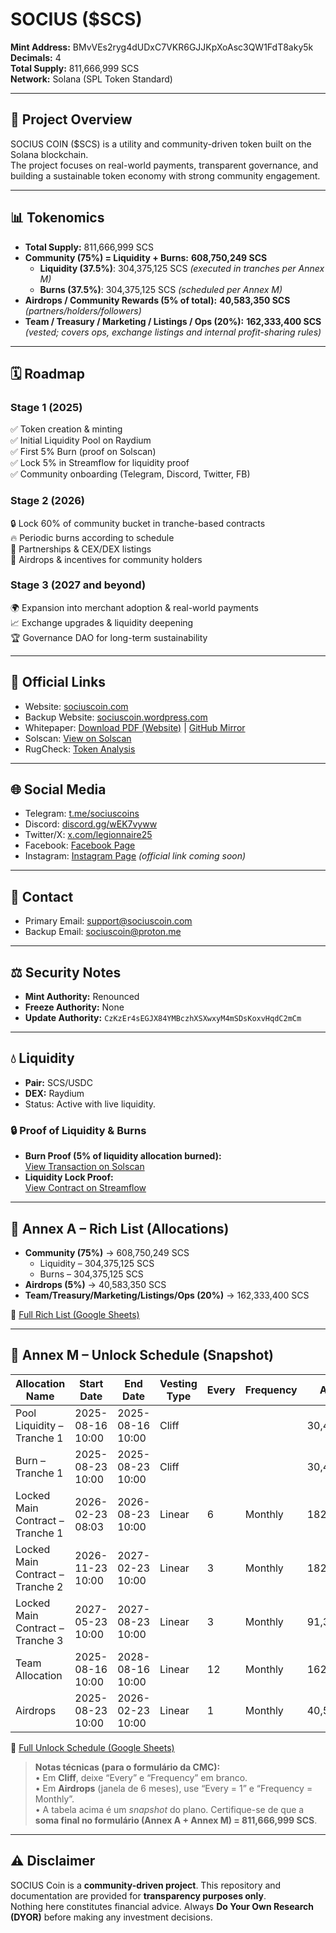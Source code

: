 # SOCIUS ($SCS)

**Mint Address:** BMvVEs2ryg4dUDxC7VKR6GJJKpXoAsc3QW1FdT8aky5k  
**Decimals:** 4  
**Total Supply:** 811,666,999 SCS  
**Network:** Solana (SPL Token Standard)  

---

## 📌 Project Overview
SOCIUS COIN ($SCS) is a utility and community-driven token built on the Solana blockchain.  
The project focuses on real-world payments, transparent governance, and building a sustainable token economy with strong community engagement.  

---

## 📊 Tokenomics
- **Total Supply:** 811,666,999 SCS  
- **Community (75%) = Liquidity + Burns:** **608,750,249 SCS**
  - **Liquidity (37.5%)**: 304,375,125 SCS *(executed in tranches per Annex M)*  
  - **Burns (37.5%)**: 304,375,125 SCS *(scheduled per Annex M)*  
- **Airdrops / Community Rewards (5% of total):** **40,583,350 SCS** *(partners/holders/followers)*  
- **Team / Treasury / Marketing / Listings / Ops (20%):** **162,333,400 SCS** *(vested; covers ops, exchange listings and internal profit-sharing rules)*

---

## 🗓 Roadmap

### **Stage 1 (2025)**  
✅ Token creation & minting  
✅ Initial Liquidity Pool on Raydium  
✅ First 5% Burn (proof on Solscan)  
✅ Lock 5% in Streamflow for liquidity proof  
✅ Community onboarding (Telegram, Discord, Twitter, FB)  

### **Stage 2 (2026)**  
🔒 Lock 60% of community bucket in tranche-based contracts  
🔥 Periodic burns according to schedule  
🤝 Partnerships & CEX/DEX listings  
🎁 Airdrops & incentives for community holders  

### **Stage 3 (2027 and beyond)**  
🌍 Expansion into merchant adoption & real-world payments  
📈 Exchange upgrades & liquidity deepening  
🏆 Governance DAO for long-term sustainability  

---

## 🔗 Official Links
- Website: [sociuscoin.com](https://www.sociuscoin.com)  
- Backup Website: [sociuscoin.wordpress.com](https://sociuscoin.wordpress.com/)  
- Whitepaper: [Download PDF (Website)](https://www.sociuscoin.com/downloads/sociuswhitepaper.pdf) | [GitHub Mirror](https://github.com/ricardolegionnaire/Sociuscoin/blob/main/sociuswhitepaper.pdf)  
- Solscan: [View on Solscan](https://solscan.io/token/BMvVEs2ryg4dUDxC7VKR6GJJKpXoAsc3QW1FdT8aky5k)  
- RugCheck: [Token Analysis](https://rugcheck.xyz/tokens/BMvVEs2ryg4dUDxC7VKR6GJJKpXoAsc3QW1FdT8aky5k#)  

---

## 🌐 Social Media
- Telegram: [t.me/sociuscoins](https://t.me/sociuscoins)  
- Discord: [discord.gg/wEK7vyww](https://discord.gg/wEK7vyww)  
- Twitter/X: [x.com/legionnaire25](https://x.com/legionnaire25)  
- Facebook: [Facebook Page](https://www.facebook.com/share/1JchE9nZ6A/)  
- Instagram: [Instagram Page](https://www.instagram.com/) *(official link coming soon)*  

---

## 📩 Contact
- Primary Email: support@sociuscoin.com  
- Backup Email: sociuscoin@proton.me  

---

## ⚖️ Security Notes
- **Mint Authority:** Renounced  
- **Freeze Authority:** None  
- **Update Authority:** `CzKzEr4sEGJX84YMBczhXSXwxyM4mSDsKoxvHqdC2mCm`  

---

## 💧 Liquidity
- **Pair:** SCS/USDC  
- **DEX:** Raydium  
- Status: Active with live liquidity.  

### 🔒 Proof of Liquidity & Burns
- **Burn Proof (5% of liquidity allocation burned):**  
  [View Transaction on Solscan](https://solscan.io/tx/5361ey4KYtdMKJrjt1GwTQDy2mVUtMSpCBV8Lv5s3mxvVbL2DBMQCnoePB6y7RMte72uUmDMqGSZ5R9Ht9XsXfaj)  
- **Liquidity Lock Proof:**  
  [View Contract on Streamflow](https://app.streamflow.finance/contract/solana/mainnet/8C4ahQ4nnTNUeuEPeA1aaf78BxLrsujR9FW19c4VLPfL?ref=ponderously-saved-garpike)  

---

## 📑 Annex A – Rich List (Allocations)

- **Community (75%)** → 608,750,249 SCS  
  - Liquidity – 304,375,125 SCS  
  - Burns – 304,375,125 SCS  
- **Airdrops (5%)** → 40,583,350 SCS  
- **Team/Treasury/Marketing/Listings/Ops (20%)** → 162,333,400 SCS  

🔗 [Full Rich List (Google Sheets)](https://docs.google.com/spreadsheets/d/14WC7XE_jrrOAMkvFc4YbWb9-t5e1rA67bbBBOC3G9js/edit?usp=drive_link)  

---

## 📑 Annex M – Unlock Schedule (Snapshot)

| Allocation Name                    | Start Date            | End Date              | Vesting Type | Every | Frequency | Amount       |
|-----------------------------------|-----------------------|-----------------------|--------------|-------|-----------|--------------|
| Pool Liquidity – Tranche 1        | 2025-08-16 10:00      | 2025-08-16 10:00      | Cliff        |       |           | 30,437,512   |
| Burn – Tranche 1                  | 2025-08-23 10:00      | 2025-08-23 10:00      | Cliff        |       |           | 30,437,512   |
| Locked Main Contract – Tranche 1  | 2026-02-23 08:03      | 2026-08-23 10:00      | Linear       | 6     | Monthly   | 182,625,075  |
| Locked Main Contract – Tranche 2  | 2026-11-23 10:00      | 2027-02-23 10:00      | Linear       | 3     | Monthly   | 182,625,075  |
| Locked Main Contract – Tranche 3  | 2027-05-23 10:00      | 2027-08-23 10:00      | Linear       | 3     | Monthly   | 91,312,537   |
| Team Allocation                    | 2025-08-16 10:00      | 2028-08-16 10:00      | Linear       | 12    | Monthly   | 162,333,400  |
| Airdrops                           | 2025-08-23 10:00      | 2026-02-23 10:00      | Linear       | 1     | Monthly   | 40,583,350   |

🔗 [Full Unlock Schedule (Google Sheets)](https://docs.google.com/spreadsheets/d/1mqGDq25ALXAz4vD3U980_pE0M23rx8m6LYezPgRRpN4/edit?usp=drive_link)  

> **Notas técnicas (para o formulário da CMC):**  
> • Em **Cliff**, deixe “Every” e “Frequency” em branco.  
> • Em **Airdrops** (janela de 6 meses), use “Every = 1” e “Frequency = Monthly”.  
> • A tabela acima é um _snapshot_ do plano. Certifique-se de que a **soma final no formulário (Annex A + Annex M) = 811,666,999 SCS**.

---

## ⚠️ Disclaimer
SOCIUS Coin is a **community-driven project**. This repository and documentation are provided for **transparency purposes only**.  
Nothing here constitutes financial advice. Always **Do Your Own Research (DYOR)** before making any investment decisions.
